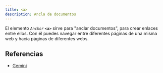 ```yaml
---
title: <a>
description: Ancla de documentos
---
```


El elemento *`Anchor`* **`<a>`** sirve para "anclar documentos", para crear enlaces entre ellos. Con él puedes navegar entre diferentes páginas de una misma web y hacia páginas de diferentes webs.

## Referencias
- [Gemini](https://gemini.google.com/)